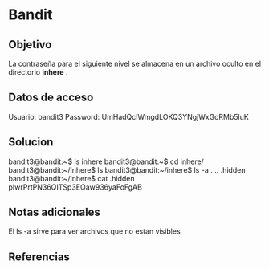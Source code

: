# Bandit

## Objetivo
La contraseña para el siguiente nivel se almacena en un archivo oculto en el directorio **inhere** .
## Datos de acceso
Usuario: bandit3
Password: UmHadQclWmgdLOKQ3YNgjWxGoRMb5luK
## Solucion
bandit3@bandit:~$ ls
inhere
bandit3@bandit:~$ cd inhere/
bandit3@bandit:~/inhere$ ls
bandit3@bandit:~/inhere$ ls -a
.  ..  .hidden
bandit3@bandit:~/inhere$ cat .hidden
pIwrPrtPN36QITSp3EQaw936yaFoFgAB
## Notas adicionales
El ls -a sirve para ver archivos que no estan visibles
## Referencias
